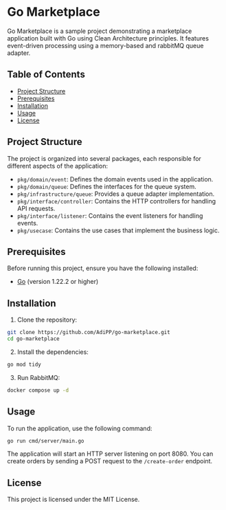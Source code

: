 # Go Marketplace

Go Marketplace is a sample project demonstrating a marketplace application built with Go using Clean Architecture principles. It features event-driven processing using a memory-based and rabbitMQ queue adapter.

## Table of Contents

- [Project Structure](#project-structure)
- [Prerequisites](#prerequisites)
- [Installation](#installation)
- [Usage](#usage)
- [License](#license)

## Project Structure

The project is organized into several packages, each responsible for different aspects of the application:

- `pkg/domain/event`: Defines the domain events used in the application.
- `pkg/domain/queue`: Defines the interfaces for the queue system.
- `pkg/infrastructure/queue`: Provides a queue adapter implementation.
- `pkg/interface/controller`: Contains the HTTP controllers for handling API requests.
- `pkg/interface/listener`: Contains the event listeners for handling events.
- `pkg/usecase`: Contains the use cases that implement the business logic.

## Prerequisites

Before running this project, ensure you have the following installed:

- [Go](https://golang.org/doc/install) (version 1.22.2 or higher)

## Installation

1. Clone the repository:

```sh
git clone https://github.com/AdiPP/go-marketplace.git
cd go-marketplace
```

2. Install the dependencies:

```sh
go mod tidy
```

3. Run RabbitMQ:

```sh
docker compose up -d
```

## Usage

To run the application, use the following command:

```sh
go run cmd/server/main.go
```

The application will start an HTTP server listening on port 8080. You can create orders by sending a POST request to the `/create-order` endpoint.

## License

This project is licensed under the MIT License.
